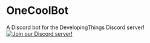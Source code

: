 # OneCoolBot
A Discord bot for the DevelopingThings Discord server!
[![Join our Discord server!](https://invidget.switchblade.xyz/2FB8wDG)](https://discord.gg/EDRjZdkGBG)
